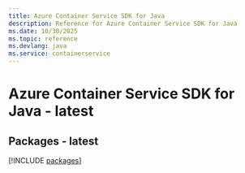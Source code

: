 ```yaml
---
title: Azure Container Service SDK for Java
description: Reference for Azure Container Service SDK for Java
ms.date: 10/30/2025
ms.topic: reference
ms.devlang: java
ms.service: containerservice
---
```

# Azure Container Service SDK for Java - latest
## Packages - latest
[!INCLUDE [packages](container-service-index.md)]